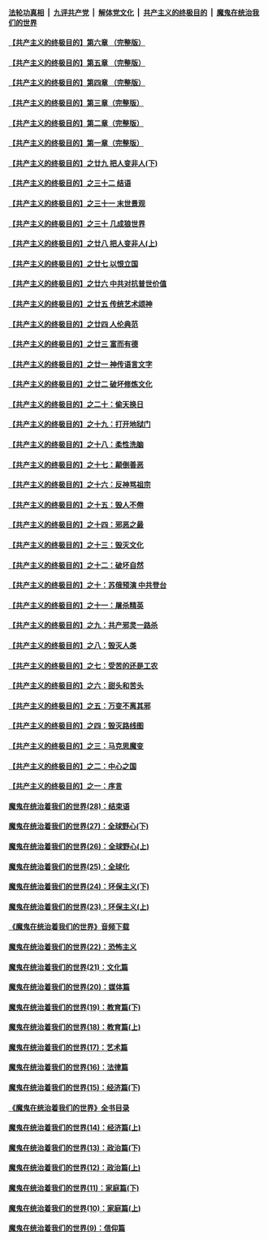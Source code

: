 ####  [法轮功真相](../../../../basic/blob/master/README.md?t=05221601) &nbsp;|&nbsp; [九评共产党](../../../../9ping.md/blob/master/README.md?t=05221601) &nbsp;|&nbsp; [解体党文化](../../../../jtdwh.md/blob/master/README.md?t=05221601)  &nbsp;|&nbsp; [共产主义的终极目的](../../../../gczydzjmd.md/blob/master/README.md?t=05221601) &nbsp;|&nbsp; [魔鬼在统治我们的世界](../../../../mgztzwmdsj.md/blob/master/README.md?t=05221601) 

#### [【共产主义的终极目的】第六章 （完整版）](../pages/nsc422/n11428913.md?t=05221601) 

#### [【共产主义的终极目的】第五章 （完整版）](../pages/nsc422/n11428912.md?t=05221601) 

#### [【共产主义的终极目的】第四章 （完整版）](../pages/nsc422/n11428907.md?t=05221601) 

#### [【共产主义的终极目的】第三章（完整版）](../pages/nsc422/n11428848.md?t=05221601) 

#### [【共产主义的终极目的】第二章（完整版）](../pages/nsc422/n11428831.md?t=05221601) 

#### [【共产主义的终极目的】第一章（完整版）](../pages/nsc422/n11417651.md?t=05221601) 

#### [【共产主义的终极目的】之廿九 把人变非人(下)](../pages/nsc422/n11344140.md?t=05221601) 

#### [【共产主义的终极目的】之三十二 结语](../pages/nsc422/n11360535.md?t=05221601) 

#### [【共产主义的终极目的】之三十一 末世景观](../pages/nsc422/n11351129.md?t=05221601) 

#### [【共产主义的终极目的】之三十 几成狼世界](../pages/nsc422/n11348280.md?t=05221601) 

#### [【共产主义的终极目的】之廿八 把人变非人(上)](../pages/nsc422/n11340492.md?t=05221601) 

#### [【共产主义的终极目的】之廿七 以恨立国](../pages/nsc422/n11336944.md?t=05221601) 

#### [【共产主义的终极目的】之廿六 中共对抗普世价值](../pages/nsc422/n11324785.md?t=05221601) 

#### [【共产主义的终极目的】之廿五 传统艺术颂神](../pages/nsc422/n11296396.md?t=05221601) 

#### [【共产主义的终极目的】之廿四 人伦典范](../pages/nsc422/n11296397.md?t=05221601) 

#### [【共产主义的终极目的】之廿三 富而有德](../pages/nsc422/n11283598.md?t=05221601) 

#### [【共产主义的终极目的】之廿一 神传语言文字](../pages/nsc422/n11263265.md?t=05221601) 

#### [【共产主义的终极目的】之廿二 破坏修炼文化](../pages/nsc422/n11245728.md?t=05221601) 

#### [【共产主义的终极目的】之二十：偷天换日](../pages/nsc422/n11238846.md?t=05221601) 

#### [【共产主义的终极目的】之十九：打开地狱门](../pages/nsc422/n11206376.md?t=05221601) 

#### [【共产主义的终极目的】之十八：柔性洗脑](../pages/nsc422/n11199994.md?t=05221601) 

#### [【共产主义的终极目的】之十七：颠倒善恶](../pages/nsc422/n11179782.md?t=05221601) 

#### [【共产主义的终极目的】之十六：反神骂祖宗](../pages/nsc422/n11166798.md?t=05221601) 

#### [【共产主义的终极目的】之十五：毁人不倦](../pages/nsc422/n11166792.md?t=05221601) 

#### [【共产主义的终极目的】之十四：邪恶之最](../pages/nsc422/n11150249.md?t=05221601) 

#### [【共产主义的终极目的】之十三：毁灭文化](../pages/nsc422/n11135227.md?t=05221601) 

#### [【共产主义的终极目的】之十二：破坏自然](../pages/nsc422/n11135214.md?t=05221601) 

#### [【共产主义的终极目的】之十：苏俄预演 中共登台](../pages/nsc422/n11118424.md?t=05221601) 

#### [【共产主义的终极目的】之十一：屠杀精英](../pages/nsc422/n11118442.md?t=05221601) 

#### [【共产主义的终极目的】之九：共产邪灵一路杀](../pages/nsc422/n11114139.md?t=05221601) 

#### [【共产主义的终极目的】之八：毁灭人类](../pages/nsc422/n11108503.md?t=05221601) 

#### [【共产主义的终极目的】之七：受苦的还是工农](../pages/nsc422/n11101809.md?t=05221601) 

#### [【共产主义的终极目的】之六：甜头和苦头](../pages/nsc422/n11096971.md?t=05221601) 

#### [【共产主义的终极目的】之五：万变不离其邪](../pages/nsc422/n11091285.md?t=05221601) 

#### [【共产主义的终极目的】之四：毁灭路线图](../pages/nsc422/n11086284.md?t=05221601) 

#### [【共产主义的终极目的】之三：马克思魔变](../pages/nsc422/n11061941.md?t=05221601) 

#### [【共产主义的终极目的】之二：中心之国](../pages/nsc422/n11047728.md?t=05221601) 

#### [【共产主义的终极目的】之一：序言](../pages/nsc422/n11086077.md?t=05221601) 

#### [魔鬼在统治着我们的世界(28)：结束语](../pages/nsc422/n10936246.md?t=05221601) 

#### [魔鬼在统治着我们的世界(27)：全球野心(下)](../pages/nsc422/n10928319.md?t=05221601) 

#### [魔鬼在统治着我们的世界(26)：全球野心(上)](../pages/nsc422/n10900318.md?t=05221601) 

#### [魔鬼在统治着我们的世界(25)：全球化](../pages/nsc422/n10788205.md?t=05221601) 

#### [魔鬼在统治着我们的世界(24)：环保主义(下)](../pages/nsc422/n10695307.md?t=05221601) 

#### [魔鬼在统治着我们的世界(23)：环保主义(上)](../pages/nsc422/n10688613.md?t=05221601) 

#### [《魔鬼在统治着我们的世界》音频下载](../pages/nsc422/n10635553.md?t=05221601) 

#### [魔鬼在统治着我们的世界(22)：恐怖主义](../pages/nsc422/n10614727.md?t=05221601) 

#### [魔鬼在统治着我们的世界(21)：文化篇](../pages/nsc422/n10597706.md?t=05221601) 

#### [魔鬼在统治着我们的世界(20)：媒体篇](../pages/nsc422/n10586579.md?t=05221601) 

#### [魔鬼在统治着我们的世界(19)：教育篇(下)](../pages/nsc422/n10564808.md?t=05221601) 

#### [魔鬼在统治着我们的世界(18)：教育篇(上)](../pages/nsc422/n10526970.md?t=05221601) 

#### [魔鬼在统治着我们的世界(17)：艺术篇](../pages/nsc422/n10499093.md?t=05221601) 

#### [魔鬼在统治着我们的世界(16)：法律篇](../pages/nsc422/n10485969.md?t=05221601) 

#### [魔鬼在统治着我们的世界(15)：经济篇(下)](../pages/nsc422/n10469975.md?t=05221601) 

#### [《魔鬼在统治着我们的世界》全书目录](../pages/nsc422/n10464261.md?t=05221601) 

#### [魔鬼在统治着我们的世界(14)：经济篇(上)](../pages/nsc422/n10457370.md?t=05221601) 

#### [魔鬼在统治着我们的世界(13)：政治篇(下)](../pages/nsc422/n10448270.md?t=05221601) 

#### [魔鬼在统治着我们的世界(12)：政治篇(上)](../pages/nsc422/n10444576.md?t=05221601) 

#### [魔鬼在统治着我们的世界(11)：家庭篇(下)](../pages/nsc422/n10440961.md?t=05221601) 

#### [魔鬼在统治着我们的世界(10)：家庭篇(上)](../pages/nsc422/n10435448.md?t=05221601) 

#### [魔鬼在统治着我们的世界(9)：信仰篇](../pages/nsc422/n10432159.md?t=05221601) 

